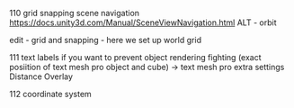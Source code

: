 110 grid snapping
scene navigation
https://docs.unity3d.com/Manual/SceneViewNavigation.html
ALT - orbit

edit - grid and snapping - here we set up world grid 

111 text labels
if you want to prevent object rendering fighting (exact posiition of text mesh pro object and cube) -> text mesh pro
extra settings Distance Overlay

112 coordinate system